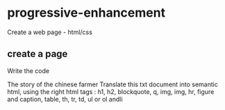 # progressive-enhancement

Create a web page - html/css

## create a page

Write the code 

The story of the chinese farmer
Translate this txt document into semantic html, using the right html tags :  h1, h2, blockquote, q, img, img, hr, figure and caption, table, th, tr, td, ul or ol andli




